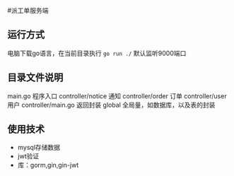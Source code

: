 #派工单服务端



## 运行方式
电脑下载go语言，在当前目录执行
`go run ./`
默认监听9000端口

## 目录文件说明
main.go 程序入口
controller/notice 通知
controller/order 订单
controller/user  用户
controller/main.go  返回封装
global 全局量，如数据库，以及表的封装

## 使用技术
+ mysql存储数据
+ jwt验证 
+ 库：gorm,gin,gin-jwt